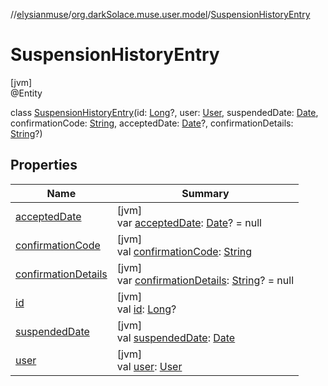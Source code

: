 //[elysianmuse](../../../index.md)/[org.darkSolace.muse.user.model](../index.md)/[SuspensionHistoryEntry](index.md)

# SuspensionHistoryEntry

[jvm]\
@Entity

class [SuspensionHistoryEntry](index.md)(id: [Long](https://kotlinlang.org/api/latest/jvm/stdlib/kotlin/-long/index.html)?, user: [User](../-user/index.md), suspendedDate: [Date](https://docs.oracle.com/javase/8/docs/api/java/util/Date.html), confirmationCode: [String](https://kotlinlang.org/api/latest/jvm/stdlib/kotlin/-string/index.html), acceptedDate: [Date](https://docs.oracle.com/javase/8/docs/api/java/util/Date.html)?, confirmationDetails: [String](https://kotlinlang.org/api/latest/jvm/stdlib/kotlin/-string/index.html)?)

## Properties

| Name | Summary |
|---|---|
| [acceptedDate](accepted-date.md) | [jvm]<br>var [acceptedDate](accepted-date.md): [Date](https://docs.oracle.com/javase/8/docs/api/java/util/Date.html)? = null |
| [confirmationCode](confirmation-code.md) | [jvm]<br>val [confirmationCode](confirmation-code.md): [String](https://kotlinlang.org/api/latest/jvm/stdlib/kotlin/-string/index.html) |
| [confirmationDetails](confirmation-details.md) | [jvm]<br>var [confirmationDetails](confirmation-details.md): [String](https://kotlinlang.org/api/latest/jvm/stdlib/kotlin/-string/index.html)? = null |
| [id](id.md) | [jvm]<br>val [id](id.md): [Long](https://kotlinlang.org/api/latest/jvm/stdlib/kotlin/-long/index.html)? |
| [suspendedDate](suspended-date.md) | [jvm]<br>val [suspendedDate](suspended-date.md): [Date](https://docs.oracle.com/javase/8/docs/api/java/util/Date.html) |
| [user](user.md) | [jvm]<br>val [user](user.md): [User](../-user/index.md) |
